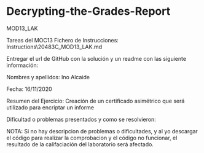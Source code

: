# Decrypting-the-Grades-Report
MOD13_LAK

Tareas del MOC13 Fichero de Instrucciones: Instructions\20483C_MOD13_LAK.md

Entregar el url de GitHub con la solución y un readme con las siguiente información:

Nombres y apellidos: Ino Alcaide

Fecha: 16/11/2020

Resumen del Ejercicio: Creación de un certificado asimétrico que será utilizado para encriptar un informe

Dificultad o problemas presentados y como se resolvieron:

NOTA: Si no hay descripcion de problemas o dificultades, y al yo descargar el código para realizar la comprobacion y el código no funcionar, el resultado de la califaciación del laboratorio será afectado.
